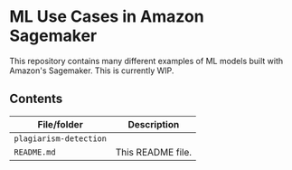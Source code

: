 # ML Use Cases in Amazon Sagemaker
This repository contains many different examples of ML models built with Amazon's Sagemaker. This is currently WIP.

## Contents

| File/folder                                             | Description                                |
|---------------------------------------------------------|--------------------------------------------|
| `plagiarism-detection`                                  |                                            |
| `README.md`                                             | This README file.                          |
